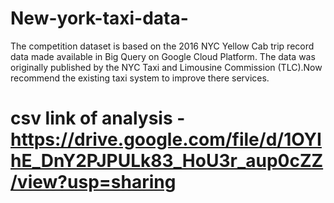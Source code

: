 # New-york-taxi-data-
The competition dataset is based on the 2016 NYC Yellow Cab trip record data made available in Big Query on Google Cloud Platform. The data was originally published by the NYC Taxi and Limousine Commission (TLC).Now recommend the existing taxi system to improve there services.
# csv link of analysis - https://drive.google.com/file/d/1OYIhE_DnY2PJPULk83_HoU3r_aup0cZZ/view?usp=sharing 
